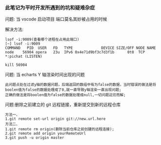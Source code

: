 ### 此笔记为平时开发所遇到的坑和疑难杂症

问题: 当 vscode 启动项目 端口莫名其妙被占用的时候

解决方法:

    lsof -i:9009(查看哪个进程在占用此端口)
    [~] lsof -i:9009
    COMMAND   PID  USER   FD   TYPE             DEVICE SIZE/OFF NODE NAME
    node    56904 opera   23u  IPv6 0x4e71d9bf3c7d3f1b      0t0  TCP *:pichat (LISTEN)

    kill 56904

问题: 当 echarts Y 轴渲染时间出现的问题

    此问题点处在过滤y轴的数据问题，后端返回的数组中有为false的数据，当时错误的做法是将boolen值为false的数据处理成了0,就一直导致y轴渲染一直出现问题;
    正确的做法是将boolen值为false的数据处理成null,一切问题迎刃而解;

问题:删除之前建立的 git 远程链接，重新提交到新的远程仓库

    方法一、
    1.git remote set-url origin git://new.url.here
    方法二、
    1.git remote rm origin(删除当前仓库之前创建的远程连接);
    2.git remote add origin yourRemoteUrl
    3.git push -u origin master

